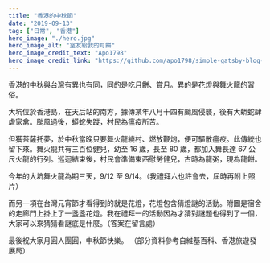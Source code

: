```yaml
---
title: "香港的中秋節"
date: "2019-09-13"
tag: ["日常", "香港"]
hero_image: "./hero.jpg"
hero_image_alt: "室友給我的月餅"
hero_image_credit_text: "Apo1798"
hero_image_credit_link: "https://github.com/apo1798/simple-gatsby-blog-initial"
---
```


香港的中秋與台灣有異也有同，同的是吃月餅、賞月。異的是花燈與舞火龍的習俗。

大坑位於香港島，在天后站的南方，據傳某年八月十四有颱風侵襲，後有大蟒蛇肆虐家禽。颱風過後，蟒蛇失蹤，村民為瘟疫所苦。

但獲菩薩托夢，於中秋當晚只要舞火龍繞村、燃放鞭炮，便可驅散瘟疫。此傳統也留下來。舞火龍共有三百位健兒，幼至 16 歲，長至 80 歲，都加入舞長達 67 公尺火龍的行列。巡迴結束後，村民會準備東西慰勞健兒，古時為龍粥，現為龍餅。

今年的大坑舞火龍為期三天，9/12 至 9/14。（我禮拜六也許會去，屆時再附上照片）

而另一項在台灣元宵節才看得到的就是花燈，花燈包含猜燈謎的活動。附圖是宿舍的走廊門上掛上了一盞盞花燈。我在禮拜一的活動因為才猜對謎題也得到了一個，大家可以來猜猜看謎底是什麼。（答案在留言處）

最後祝大家月圓人團圓，中秋節快樂。
（部分資料參考自維基百科、香港旅遊發展局）
